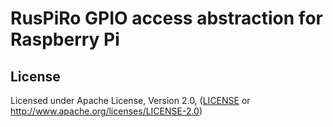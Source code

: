 # RusPiRo GPIO access abstraction for Raspberry Pi

## License
Licensed under Apache License, Version 2.0, ([LICENSE](LICENSE) or http://www.apache.org/licenses/LICENSE-2.0)